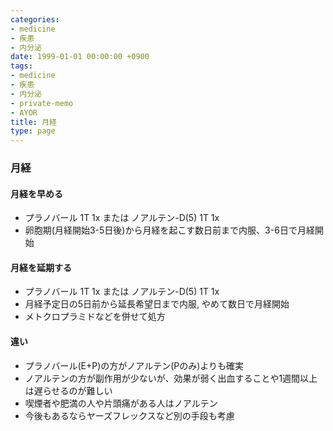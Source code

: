 ```yaml
---
categories:
- medicine
- 疾患
- 内分泌
date: 1999-01-01 00:00:00 +0900
tags:
- medicine
- 疾患
- 内分泌
- private-memo
- AYOR
title: 月経
type: page
---
```


### 月経

#### 月経を早める

- プラノバール 1T 1x または ノアルテン-D(5) 1T 1x
- 卵胞期(月経開始3-5日後)から月経を起こす数日前まで内服、3-6日で月経開始

#### 月経を延期する

- プラノバール 1T 1x または ノアルテン-D(5) 1T 1x
- 月経予定日の5日前から延長希望日まで内服, やめて数日で月経開始
- メトクロプラミドなどを併せて処方

#### 違い

- プラノバール(E+P)の方がノアルテン(Pのみ)よりも確実
- ノアルテンの方が副作用が少ないが、効果が弱く出血することや1週間以上は遅らせるのが難しい
- 喫煙者や肥満の人や片頭痛がある人はノアルテン
- 今後もあるならヤーズフレックスなど別の手段も考慮
